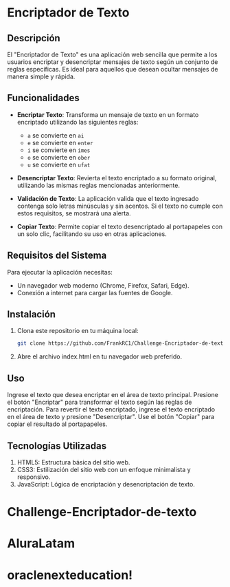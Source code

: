 # Encriptador de Texto

## Descripción

El "Encriptador de Texto" es una aplicación web sencilla que permite a los usuarios encriptar y desencriptar mensajes de texto según un conjunto de reglas específicas. Es ideal para aquellos que desean ocultar mensajes de manera simple y rápida.

## Funcionalidades

- **Encriptar Texto**: Transforma un mensaje de texto en un formato encriptado utilizando las siguientes reglas:
  - `a` se convierte en `ai`
  - `e` se convierte en `enter`
  - `i` se convierte en `imes`
  - `o` se convierte en `ober`
  - `u` se convierte en `ufat`
  
- **Desencriptar Texto**: Revierta el texto encriptado a su formato original, utilizando las mismas reglas mencionadas anteriormente.

- **Validación de Texto**: La aplicación valida que el texto ingresado contenga solo letras minúsculas y sin acentos. Si el texto no cumple con estos requisitos, se mostrará una alerta.

- **Copiar Texto**: Permite copiar el texto desencriptado al portapapeles con un solo clic, facilitando su uso en otras aplicaciones.

## Requisitos del Sistema

Para ejecutar la aplicación necesitas:

- Un navegador web moderno (Chrome, Firefox, Safari, Edge).
- Conexión a internet para cargar las fuentes de Google.

## Instalación

1. Clona este repositorio en tu máquina local:
   ```bash
   git clone https://github.com/FrankRC1/Challenge-Encriptador-de-texto.git

2. Abre el archivo index.html en tu navegador web preferido.

## Uso
Ingrese el texto que desea encriptar en el área de texto principal.
Presione el botón "Encriptar" para transformar el texto según las reglas de encriptación.
Para revertir el texto encriptado, ingrese el texto encriptado en el área de texto y presione "Desencriptar".
Use el botón "Copiar" para copiar el resultado al portapapeles.

## Tecnologías Utilizadas
1. HTML5: Estructura básica del sitio web.
2. CSS3: Estilización del sitio web con un enfoque minimalista y responsivo.
3. JavaScript: Lógica de encriptación y desencriptación de texto.
# Challenge-Encriptador-de-texto
# AluraLatam
# oraclenexteducation!
